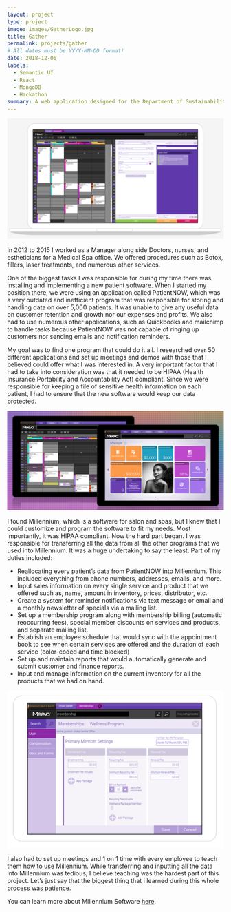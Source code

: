 ```yaml
---
layout: project
type: project
image: images/GatherLogo.jpg
title: Gather
permalink: projects/gather
# All dates must be YYYY-MM-DD format!
date: 2018-12-06
labels:
  - Semantic UI
  - React
  - MongoDB
  - Hackathon
summary: A web application designed for the Department of Sustainability.
---
```


<img class="ui image" src="../images/millennium_3.png">

In 2012 to 2015 I worked as a Manager along side Doctors, nurses, and estheticians for a Medical Spa office. We offered procedures such as Botox, fillers, laser treatments, and numerous other services.   

One of the biggest tasks I was responsible for during my time there was installing and implementing a new patient software.  When I started my position there, we were using an application called PatientNOW, which was a very outdated and inefficient program that was responsible for storing and handling data on over 5,000 patients. It was unable to give any useful data on customer retention and   growth nor our expenses and profits. We also had to use numerous other applications, such as Quickbooks and mailchimp to handle tasks because PatientNOW was not capable of ringing up customers nor sending emails and notification reminders. 

My goal was to find one program that could do it all.  I researched over 50 different applications and set up meetings and demos with those that I believed could offer what I was interested in. A very important factor that I had to take into consideration was that it needed to be HIPAA (Health Insurance Portability and Accountability Act) compliant. Since we were responsible for keeping a file of sensitive health information on each patient, I had to ensure that the new software would keep our data protected.

<img class="ui medium right floated rounded image" src="../images/millennium_2.png">

I found Millennium, which is a software for salon and spas, but I knew that I could customize and program the software to fit my needs. Most importantly, it was HIPAA compliant. Now the hard part began. I was responsible for transferring all the data from all the other programs that we used into Millennium.  It was a huge undertaking to say the least.
Part of my duties included:
-	Reallocating every patient’s data from PatientNOW into Millennium. This included everything from phone numbers, addresses, emails, and more.
-	Input sales information on every single service and product that we offered such as, name, amount in inventory, prices, distributor, etc.
-	Create a system for reminder notifications via text message or email and a monthly newsletter of specials via a mailing list.
-	Set up a membership program along with membership billing (automatic reoccurring fees), special member discounts on services and products, and separate mailing list.
-	Establish an employee schedule that would sync with the appointment book to see when certain services are offered and the duration of each service (color-coded and time blocked)
-	Set up and maintain reports that would automatically generate and submit customer and finance reports.
-	Input and manage information on the current inventory for all the products that we had on hand.

<img class="ui medium right floated rounded image" src="../images/millennium_4.png">

I also had to set up meetings and 1 on 1 time with every employee to teach them how to use Millennium. While transferring and inputting all the data into Millennium was tedious, I believe teaching was the hardest part of this project. Let’s just say that the biggest thing that I learned during this whole process was patience. 


You can learn more about Millennium Software [here](https://www.millenniumsi.com).



